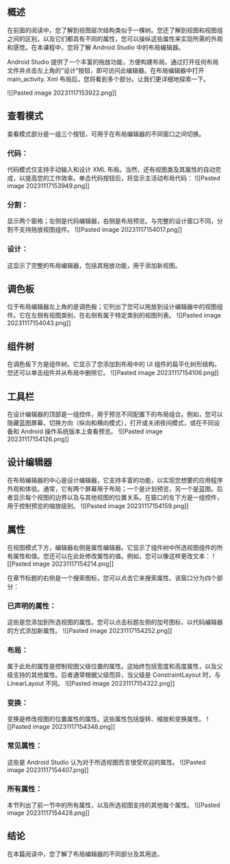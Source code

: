 
## 概述

在前面的阅读中，您了解到视图层次结构类似于一棵树。您还了解到视图和视图组之间的区别，以及它们都具有不同的属性，您可以操纵这些属性来实现所需的外观和感觉。在本课程中，您将了解 Android Studio 中的布局编辑器。

Android Studio 提供了一个丰富的拖放功能，方便构建布局。通过打开任何布局文件并点击左上角的“设计”按钮，即可访问此编辑器。在布局编辑器中打开 main_activity. Xml 布局后，您将看到多个部分。让我们更详细地探索一下。

![[Pasted image 20231117153922.png]]

## 查看模式
查看模式部分是一组三个按钮，可用于在布局编辑器的不同窗口之间切换。
### 代码：
代码模式仅支持手动输入和设计 XML 布局。当然，还有视图类及其属性的自动完成，以提高您的工作效率。单击代码按钮后，将显示主活动布局代码：
![[Pasted image 20231117153949.png]]

### 分割：
显示两个窗格；左侧是代码编辑器，右侧是布局预览。与完整的设计窗口不同，分割不支持拖放视图组件。
![[Pasted image 20231117154017.png]]

### 设计：
这显示了完整的布局编辑器，包括其拖放功能，用于添加新视图。
## 调色板
位于布局编辑器左上角的是调色板；它列出了您可以拖放到设计编辑器中的视图组件。它在左侧有视图类别，在右侧有属于特定类别的视图列表。
![[Pasted image 20231117154043.png]]
## 组件树
在调色板下方是组件树。它显示了您添加到布局中的 UI 组件的扁平化树形结构。您还可以单击组件并从布局中删除它。
![[Pasted image 20231117154106.png]]
## 工具栏
在设计编辑器的顶部是一组控件，用于预览不同配置下的布局组合。例如，您可以隐藏蓝图屏幕，切换方向（纵向和横向模式），打开或关闭夜间模式，或在不同设备和 Android 操作系统版本上查看预览。
![[Pasted image 20231117154126.png]]
## 设计编辑器
在布局编辑器的中心是设计编辑器，它支持丰富的功能，以实现您想要的应用程序外观和体验。通常，它有两个屏幕用于布局；一个是计划预览，另一个是蓝图。后者显示每个视图的边界以及与其他视图的位置关系。在窗口的左下方是一组控件，用于控制预览的缩放级别。
![[Pasted image 20231117154159.png]]

## 属性
在视图模式下方，编辑器右侧是属性编辑器。它显示了组件树中所选视图组件的所有属性和值。您还可以在此处修改属性的值。例如，您可以像这样更改文本：
![[Pasted image 20231117154214.png]]


在章节标题的右侧是一个搜索图标，您可以点击它来搜索属性。该窗口分为四个部分：


### 已声明的属性：
这些是您添加到所选视图的属性。您可以点击标题左侧的加号图标，以代码编辑器的方式添加新属性。
![[Pasted image 20231117154252.png]]

### 布局：
属于此处的属性是控制视图父级位置的属性。这始终包括宽度和高度属性，以及父级支持的其他属性。后者通常根据父级而异，当父级是 ConstraintLayout 时，与 LinearLayout 不同。
![[Pasted image 20231117154322.png]]

### 变换：
变换是修改视图的位置属性的属性。这些属性包括旋转、缩放和变换属性。
![[Pasted image 20231117154348.png]]

### 常见属性：
这些是 Android Studio 认为对于所选视图而言很受欢迎的属性。
![[Pasted image 20231117154407.png]]

### 所有属性：
本节列出了前一节中的所有属性，以及所选视图支持的其他每个属性。
![[Pasted image 20231117154428.png]]

## 结论
在本篇阅读中，您了解了布局编辑器的不同部分及其用途。